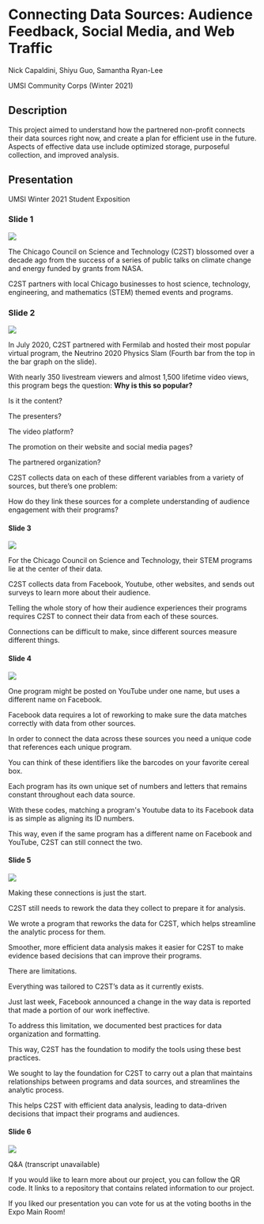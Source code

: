 # Connecting Data Sources: Audience Feedback, Social Media, and Web Traffic

Nick Capaldini, Shiyu Guo, Samantha Ryan-Lee

UMSI Community Corps (Winter 2021)

## Description

This project aimed to understand how the partnered non-profit connects their data sources right now, and create a plan for efficient use in the future. Aspects of effective data use include optimized storage, purposeful collection, and improved analysis.

## Presentation
UMSI Winter 2021 Student Exposition

### Slide 1
![](assets/presentation_slidedeck/umsiExpoW21_C2ST.png)

The Chicago Council on Science and Technology (C2ST) blossomed over a decade ago from the success of a series of public talks on climate change and energy funded by grants from NASA.

C2ST partners with local Chicago businesses to host science, technology, engineering, and mathematics (STEM) themed events and programs.

### Slide 2
![](https://github.com/s-ryanlee/ChicagoCouncilSciTech/blob/0c8209cd6646a290249489eecd00def5fa3c60fc/assets/presentation_slidedeck/umsiExpoW21_C2ST_1.png)

In July 2020, C2ST partnered with Fermilab and hosted their most popular virtual program, the Neutrino 2020 Physics Slam (Fourth bar from the top in the bar graph on the slide).

With nearly 350 livestream viewers and almost 1,500 lifetime video views, this program begs the question: **Why is this so popular?** 

Is it the content? 

The presenters? 

The video platform? 

The promotion on their website and social media pages? 

The partnered organization?

C2ST collects data on each of these different variables from a variety of sources, but there’s one problem:

How do they link these sources for a complete understanding of audience engagement with their programs?

#### Slide 3
![](assets/presentation_slidedeck/umsiExpoW21_C2ST(2).png)

For the Chicago Council on Science and Technology, their STEM programs lie at the center of their data. 

C2ST collects data from Facebook, Youtube, other websites, and sends out surveys to learn more about their audience.

Telling the whole story of how their audience experiences their programs requires C2ST to connect their data from each of these sources.

Connections can be difficult to make, since different sources measure different things.

#### Slide 4
![](assets/presentation_slidedeck/umsiExpoW21_C2ST(3).png)

One program might be posted on YouTube under one name, but uses a different name on Facebook.

Facebook data requires a lot of reworking to make sure the data matches correctly with data from other sources.

In order to connect the data across these sources you need a unique code that references each unique program. 

You can think of these identifiers like the barcodes on your favorite cereal box.

Each program has its own unique set of numbers and letters that remains constant throughout each data source.

With these codes, matching a program's Youtube data to its Facebook data is as simple as aligning its ID numbers.

This way, even if the same program has a different name on Facebook and YouTube, C2ST can still connect the two.

#### Slide 5
![](assets/presentation_slidedeck/umsiExpoW21_C2ST(4).png)

Making these connections is just the start.

C2ST still needs to rework the data they collect to prepare it for analysis.

We wrote a program that reworks the data for C2ST, which helps streamline the analytic process for them. 

Smoother, more efficient data analysis makes it easier for C2ST to make evidence based decisions that can improve their programs.

There are limitations.

Everything was tailored to C2ST’s data as it currently exists.

Just last week, Facebook announced a change in the way data is reported that made a portion of our work ineffective.

To address this limitation, we documented best practices for data organization and formatting.

This way, C2ST has the foundation to modify the tools using these best practices.

We sought to lay the foundation for C2ST to carry out a plan that maintains relationships between programs and data sources, and streamlines the analytic process.

This helps C2ST with efficient data analysis, leading to data-driven decisions that impact their programs and audiences. 


#### Slide 6
![](assets/presentation_slidedeck/umsiExpoW21_C2ST(end).png)

Q&A (transcript unavailable)

If you would like to learn more about our project, you can follow the QR code. It links to a repository that contains related information to our project.

If you liked our presentation you can vote for us at the voting booths in the Expo Main Room!

